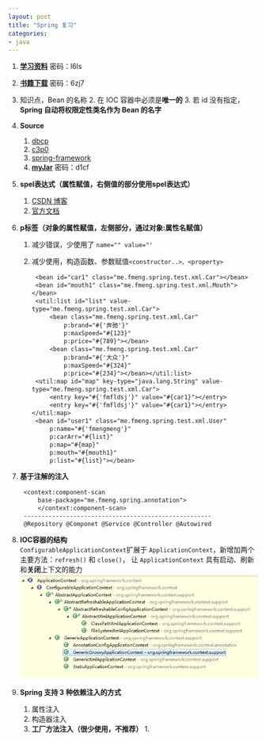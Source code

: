 ```yaml
---
layout: post
title: "Spring 复习"
categories:
- java
---
```


1. [**学习资料**](http://pan.baidu.com/s/1dE73vJb)  密码：l6ls
2. [**书籍下载**](http://pan.baidu.com/s/1qXZ7nuk)  密码：6zj7
3. 知识点，Bean 的名称
	2. 在 IOC 容器中必须是**唯一的**
	3. 若 id 没有指定，**Spring 自动将权限定性类名作为 Bean 的名字**

3. **Source**
	1. [dbcp](http://commons.apache.org/proper/commons-dbcp/download_dbcp.cgi)
	2. [c3p0](https://sourceforge.net/projects/c3p0/)
	3. [spring-framework](http://maven.springframework.org/release/org/springframework/spring-core/4.0.0.RELEASE/)
	1. [**myJar**](http://pan.baidu.com/s/1i4Km1ox)  密码：d1cf
5.  **spel表达式（属性赋值，右侧值的部分使用spel表达式）**
	1.  [CSDN 博客](http://blog.csdn.net/jaune161/article/details/51476007)
	2.  [官方文档](http://docs.spring.io/spring/docs/current/spring-framework-reference/htmlsingle/#expressions)
6. **p标签（对象的属性赋值，左侧部分，通过对象:属性名赋值）**
	1. 减少错误，少使用了 `name="" value="'`
	2. 减少使用，构造函数、参数赋值`<constructor..>、<property> `

			<bean id="car1" class="me.fmeng.spring.test.xml.Car"></bean>
			<bean id="mouth1" class="me.fmeng.spring.test.xml.Mouth"></bean>
			<util:list id="list" value-type="me.fmeng.spring.test.xml.Car">
				<bean class="me.fmeng.spring.test.xml.Car" 
					p:brand="#{'奔驰'}"
					p:maxSpeed="#{123}"
					p:price="#{789}"></bean>
				<bean class="me.fmeng.spring.test.xml.Car" 
					p:brand="#{'大众'}"
					p:maxSpeed="#{324}"
					p:price="#{234}"></bean></util:list>
			<util:map id="map" key-type="java.lang.String" value-type="me.fmeng.spring.test.xml.Car">
				<entry key="#{'fmfldsj'}" value="#{car1}"></entry>
				<entry key="#{'fmfldsj'}" value="#{car1}"></entry></util:map>
			<bean id="user1" class="me.fmeng.spring.test.xml.User" 
				p:name="#{'fmengmeng'}"
				p:carArr="#{list}"
				p:map="#{map}"
				p:mouth="#{mouth1}"
				p:list="#{list}"></bean>
7. **基于注解的注入**

		<context:component-scan 
			base-package="me.fmeng.spring.annotation">
			</context:component-scan>
		-----------------------------------------------------
		@Repository	@Componet @Service @Controller @Autowired
5. **IOC容器的结构**<br/>`ConfigurableApplicationContext`扩展于 `ApplicationContext`，新增加两个主要方法：`refresh()` 和 `close()`， 让 `ApplicationContext` 具有启动、刷新和**关闭**上下文的能力
![](img/2016-09-06-01.jpg)

9. **Spring 支持 3 种依赖注入的方式**
	1. 属性注入
	1. 构造器注入
	1. **工厂方法注入（很少使用，不推荐）**
		1. 









